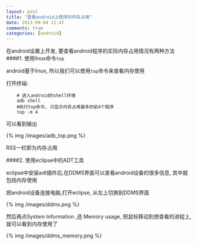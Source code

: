 ```yaml
---
layout: post
title: "查看android上程序的内存占用"
date: 2013-09-04 11:47
comments: true
categories: [android]
---
```


在android设置上开发, 要查看android程序的实际内存占用情况有两种方法  
####1. 使用linux命令`top`

android基于linux, 所以我们可以使用`top`命令来查看内存使用

打开终端:
		
		# 进入android的shell环境
		adb shell
		#执行top命令, 只显示内存占用最多的前4个程序
		top -m 4
可以看到输出

{% img /images/adb_top.png %} 

RSS一栏即为内存占用


####2. 使用eclipse中的ADT工具

eclipse中安装adt插件后,在DDMS界面可以查看android设备的很多信息, 其中就包括内存使用

把android设备连接电脑,打开eclipse, 从左上切换到DDMS界面

{% img /images/ddms.png %} 

然后再点System Information ,选 Memory usage, 把鼠标移动到想查看的进程上,就可以看到内存使用了

{% img /images/ddms_memory.png %} 

